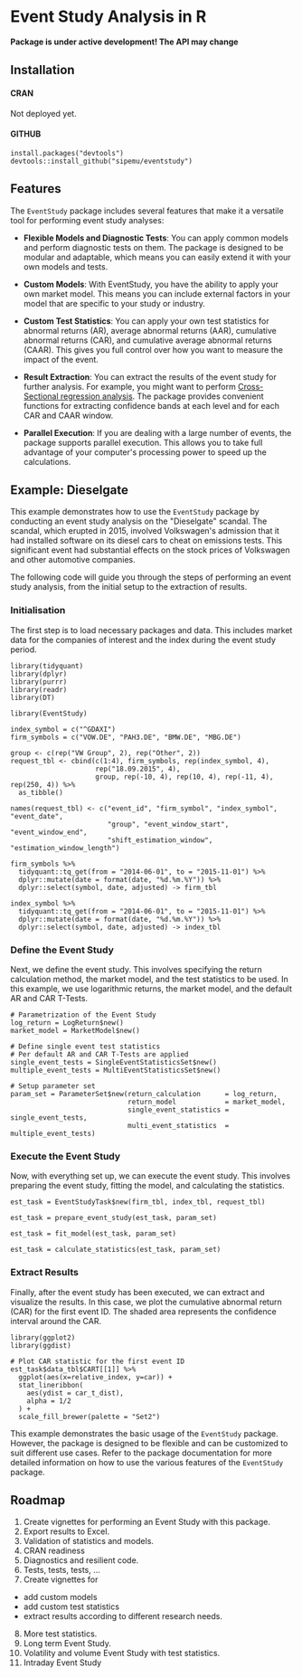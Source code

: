 # Event Study Analysis in R

**Package is under active development! The API may change**

## Installation

#### CRAN

Not deployed yet.

#### GITHUB

    install.packages("devtools")
    devtools::install_github("sipemu/eventstudy")




## Features
The `EventStudy` package includes several features that make it a versatile tool for performing event study analyses:

- **Flexible Models and Diagnostic Tests**: You can apply common models and perform diagnostic tests on them. The package is designed to be modular and adaptable, which means you can easily extend it with your own models and tests.

- **Custom Models**: With EventStudy, you have the ability to apply your own market model. This means you can include external factors in your model that are specific to your study or industry.

- **Custom Test Statistics**: You can apply your own test statistics for abnormal returns (AR), average abnormal returns (AAR), cumulative abnormal returns (CAR), and cumulative average abnormal returns (CAAR). This gives you full control over how you want to measure the impact of the event.

- **Result Extraction**: You can extract the results of the event study for further analysis. For example, you might want to perform [Cross-Sectional regression analysis](https://eventstudy.de/features/cross_sectional_regression.html). The package provides convenient functions for extracting confidence bands at each level and for each CAR and CAAR window.

- **Parallel Execution**: If you are dealing with a large number of events, the package supports parallel execution. This allows you to take full advantage of your computer's processing power to speed up the calculations.


## Example: Dieselgate

This example demonstrates how to use the `EventStudy` package by conducting an event study analysis on the "Dieselgate" scandal. The scandal, which erupted in 2015, involved Volkswagen's admission that it had installed software on its diesel cars to cheat on emissions tests. This significant event had substantial effects on the stock prices of Volkswagen and other automotive companies. 

The following code will guide you through the steps of performing an event study analysis, from the initial setup to the extraction of results. 

### Initialisation

The first step is to load necessary packages and data. This includes market data for the companies of interest and the index during the event study period. 


```{r}
library(tidyquant)
library(dplyr)
library(purrr)
library(readr)
library(DT)

library(EventStudy)

index_symbol = c("^GDAXI")
firm_symbols = c("VOW.DE", "PAH3.DE", "BMW.DE", "MBG.DE")

group <- c(rep("VW Group", 2), rep("Other", 2))
request_tbl <- cbind(c(1:4), firm_symbols, rep(index_symbol, 4), 
                     rep("18.09.2015", 4), 
                     group, rep(-10, 4), rep(10, 4), rep(-11, 4), rep(250, 4)) %>% 
  as_tibble()

names(request_tbl) <- c("event_id", "firm_symbol", "index_symbol", "event_date", 
                        "group", "event_window_start", "event_window_end", 
                        "shift_estimation_window", "estimation_window_length")

firm_symbols %>%
  tidyquant::tq_get(from = "2014-06-01", to = "2015-11-01") %>%
  dplyr::mutate(date = format(date, "%d.%m.%Y")) %>%
  dplyr::select(symbol, date, adjusted) -> firm_tbl

index_symbol %>%
  tidyquant::tq_get(from = "2014-06-01", to = "2015-11-01") %>%
  dplyr::mutate(date = format(date, "%d.%m.%Y")) %>%
  dplyr::select(symbol, date, adjusted) -> index_tbl
```

### Define the Event Study

Next, we define the event study. This involves specifying the return calculation method, the market model, and the test statistics to be used. In this example, we use logarithmic returns, the market model, and the default AR and CAR T-Tests.


```{r}
# Parametrization of the Event Study
log_return = LogReturn$new()
market_model = MarketModel$new()
```

```{r}
# Define single event test statistics
# Per default AR and CAR T-Tests are applied
single_event_tests = SingleEventStatisticsSet$new()
multiple_event_tests = MultiEventStatisticsSet$new()
```

```{r}
# Setup parameter set
param_set = ParameterSet$new(return_calculation      = log_return, 
                             return_model            = market_model,
                             single_event_statistics = single_event_tests,
                             multi_event_statistics  = multiple_event_tests)
```

### Execute the Event Study

Now, with everything set up, we can execute the event study. This involves preparing the event study, fitting the model, and calculating the statistics. 


```{r}
est_task = EventStudyTask$new(firm_tbl, index_tbl, request_tbl)
```

```{r}
est_task = prepare_event_study(est_task, param_set)
```

```{r}
est_task = fit_model(est_task, param_set)
```

```{r}
est_task = calculate_statistics(est_task, param_set)
```

### Extract Results

Finally, after the event study has been executed, we can extract and visualize the results. In this case, we plot the cumulative abnormal return (CAR) for the first event ID. The shaded area represents the confidence interval around the CAR.


```{r}
library(ggplot2)
library(ggdist)

# Plot CAR statistic for the first event ID
est_task$data_tbl$CART[[1]] %>% 
  ggplot(aes(x=relative_index, y=car)) +
  stat_lineribbon(
    aes(ydist = car_t_dist),
    alpha = 1/2
  ) +
  scale_fill_brewer(palette = "Set2")
```

This example demonstrates the basic usage of the `EventStudy` package. However, the package is designed to be flexible and can be customized to suit different use cases. Refer to the package documentation for more detailed information on how to use the various features of the `EventStudy` package.


## Roadmap

1. Create vignettes for performing an Event Study with this package.
2. Export results to Excel.
3. Validation of statistics and models.
4. CRAN readiness
5. Diagnostics and resilient code.
6. Tests, tests, tests, ...
7. Create vignettes for 
  - add custom models 
  - add custom test statistics
  - extract results according to different research needs.
8. More test statistics.
9. Long term Event Study.
10. Volatility and volume Event Study with test statistics.
11. Intraday Event Study
